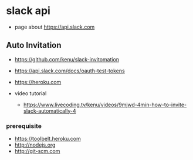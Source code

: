 # slack api
* page about https://api.slack.com

## Auto Invitation
* https://github.com/kenu/slack-invitomation
* https://api.slack.com/docs/oauth-test-tokens
* https://heroku.com

* video tutorial
  * https://www.livecoding.tv/kenu/videos/9mjwd-4min-how-to-invite-slack-automatically-4

### prerequisite
* https://toolbelt.heroku.com
* http://nodejs.org
* http://git-scm.com

